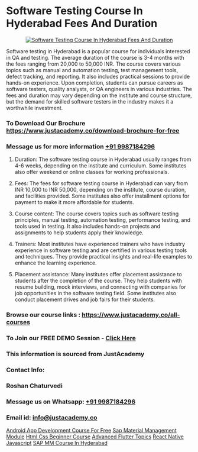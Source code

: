 # Software Testing Course In Hyderabad Fees And Duration

<p align="center">
  <a href="https://justacademy.co/program-detail/software-testing">
    <img src="https://justacademy.co/storage2/program_images/1704700438.webp" alt="Software Testing Course In Hyderabad Fees And Duration">
  </a>
</p>


Software testing in Hyderabad is a popular course for individuals interested in QA and testing. The average duration of the course is 3-4 months with the fees ranging from 20,000 to 50,000 INR. The course covers various topics such as manual and automation testing, test management tools, defect tracking, and reporting. It also includes practical sessions to provide hands-on experience. Upon completion, students can pursue careers as software testers, quality analysts, or QA engineers in various industries. The fees and duration may vary depending on the institute and course structure, but the demand for skilled software testers in the industry makes it a worthwhile investment.
### To Download Our Brochure https://www.justacademy.co/download-brochure-for-free
### Message us for more information [+91 9987184296](https://api.whatsapp.com/send?phone=919987184296)
1) Duration: The software testing course in Hyderabad usually ranges from 4-6 weeks, depending on the institute and curriculum. Some institutes also offer weekend or online classes for working professionals.

2) Fees: The fees for software testing course in Hyderabad can vary from INR 10,000 to INR 50,000, depending on the institute, course duration, and facilities provided. Some institutes also offer installment options for payment to make it more affordable for students.

3) Course content: The course covers topics such as software testing principles, manual testing, automation testing, performance testing, and tools used in testing. It also includes hands-on projects and assignments to help students apply their knowledge.

4) Trainers: Most institutes have experienced trainers who have industry experience in software testing and are certified in various testing tools and techniques. They provide practical insights and real-life examples to enhance the learning experience.

5) Placement assistance: Many institutes offer placement assistance to students after the completion of the course. They help students with resume building, mock interviews, and connecting with companies for job opportunities in the software testing field. Some institutes also conduct placement drives and job fairs for their students.

### Browse our course links : https://www.justacademy.co/all-courses 
### To Join our FREE DEMO Session - [Click Here](https://www.justacademy.co/register-for-course-demo)


### This information is sourced from JustAcademy
### Contact Info:
### Roshan Chaturvedi
### Message us on Whatsapp: [+91 9987184296](https://api.whatsapp.com/send?phone=919987184296)
### Email id: [info@justacademy.co](mailto:info@justacademy.co)
                    
[Android App Development Course For Free](https://www.linkedin.com/pulse/android-app-development-course-free-justacademy-beangaluru-drcic/)
[Sap Material Management Module](https://www.linkedin.com/pulse/sap-material-management-module-justacademy-thane-d5mcc?trackingId=r6Osk%2FzVVdrHCPsYqyF9Yw%3D%3D&lipi=urn%3Ali%3Apage%3Ad_flagship3_company_admin%3BQUUDXGyzQlqUHLkfVC%2F2FQ%3D%3D)
[Html Css Beginner Course](https://medium.com/@namusn/html-css-beginner-course-51c094728218)
[Advanced Flutter Topics](https://medium.com/@AkashSingh2052/advanced-flutter-topics-f61fd84ed163)
[React Native Javascript](https://justacademyin.github.io/Articles/React-Native-Javascript)
[SAP MM Course In Hyderabad](https://justacademyin.github.io/Articles/SAP-MM-Course-In-Hyderabad)
